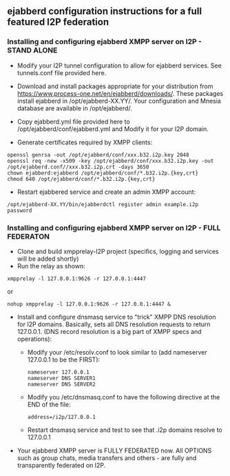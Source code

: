 ## ejabberd configuration instructions for a full featured I2P federation

### Installing and configuring ejabberd XMPP server on I2P - STAND ALONE
* Modify your I2P tunnel configuration to allow for ejabberd services. See tunnels.conf file provided here.

* Download and install packages appropriate for your distribution from https://www.process-one.net/en/ejabberd/downloads/. These packages install ejabberd in /opt/ejabberd-XX.YY/. Your configuration and Mnesia database are available in /opt/ejabberd/.

* Copy ejabberd.yml file provided here to /opt/ejabberd/conf/ejabberd.yml and Modify it for your I2P domain.

* Generate certificates required by XMPP clients:
```
openssl genrsa -out /opt/ejabberd/conf/xxx.b32.i2p.key 2048
openssl req -new -x509 -key /opt/ejabberd/conf/xxx.b32.i2p.key -out /opt/ejabberd.conf//xxx.b32.i2p.crt -days 3650
chown ejabberd:ejabberd /opt/ejabberd/conf/*.b32.i2p.{key,crt}
chmod 640 /opt/ejabberd/conf/*.b32.i2p.{key,crt}
```

* Restart ejabbered service and create an admin XMPP account:
```
/opt/ejabberd-XX.YY/bin/ejabberdctl register admin example.i2p password
```

### Installing and configuring ejabberd XMPP server on I2P - FULL FEDERATON

* Clone and build xmpprelay-I2P project (specifics, logging and services will be added shortly)
* Run the relay as shown:
```
xmpprelay -l 127.0.0.1:9626 -r 127.0.0.1:4447
```
or
```
nohup xmpprelay -l 127.0.0.1:9626 -r 127.0.0.1:4447 &
``` 

* Install and configure dnsmasq service to "trick" XMPP DNS resolution for I2P domains.
Basically, sets all DNS resolution requests to return 127.0.0.1. (DNS record resolution is a big part of XMPP specs and operations):

	- Modify your /etc/resolv.conf to look similar to (add nameserver 127.0.0.1 to be the FIRST):

		```
		nameserver 127.0.0.1
		nameserver DNS SERVER1
		nameserver DNS SERVER2

	- Modify you /etc/dnsmasq.conf to have the following directive at the END of the file:
		```
		address=/i2p/127.0.0.1

	- Restart dnsmasq service and test to see that .i2p domains resolve to 127.0.0.1

* Your ejabberd XMPP server is FULLY FEDERATED now. All OPTIONS such as group chats, media transfers and others - are fully and transparently federated on I2P.



